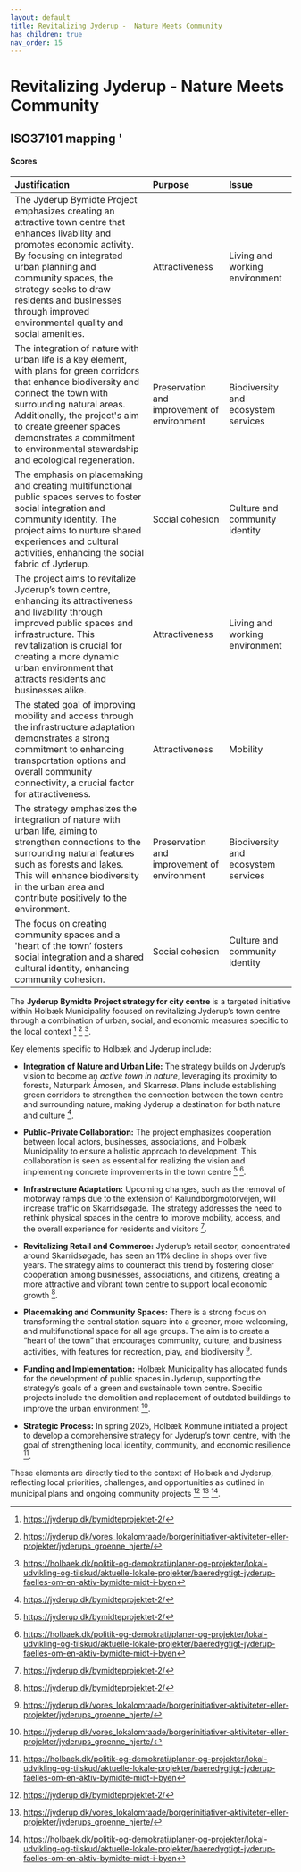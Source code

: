 ```yaml
---
layout: default
title: Revitalizing Jyderup -  Nature Meets Community
has_children: true
nav_order: 15
---
```




# Revitalizing Jyderup -  Nature Meets Community

## ISO37101 mapping '

#### Scores

| Justification                                                                                                                                                                                                                                                                                                          | Purpose                                     | Issue                               |
|:-----------------------------------------------------------------------------------------------------------------------------------------------------------------------------------------------------------------------------------------------------------------------------------------------------------------------|:--------------------------------------------|:------------------------------------|
| The Jyderup Bymidte Project emphasizes creating an attractive town centre that enhances livability and promotes economic activity. By focusing on integrated urban planning and community spaces, the strategy seeks to draw residents and businesses through improved environmental quality and social amenities.     | Attractiveness                              | Living and working environment      |
| The integration of nature with urban life is a key element, with plans for green corridors that enhance biodiversity and connect the town with surrounding natural areas. Additionally, the project's aim to create greener spaces demonstrates a commitment to environmental stewardship and ecological regeneration. | Preservation and improvement of environment | Biodiversity and ecosystem services |
| The emphasis on placemaking and creating multifunctional public spaces serves to foster social integration and community identity. The project aims to nurture shared experiences and cultural activities, enhancing the social fabric of Jyderup.                                                                     | Social cohesion                             | Culture and community identity      |
| The project aims to revitalize Jyderup’s town centre, enhancing its attractiveness and livability through improved public spaces and infrastructure. This revitalization is crucial for creating a more dynamic urban environment that attracts residents and businesses alike.                                        | Attractiveness                              | Living and working environment      |
| The stated goal of improving mobility and access through the infrastructure adaptation demonstrates a strong commitment to enhancing transportation options and overall community connectivity, a crucial factor for attractiveness.                                                                                   | Attractiveness                              | Mobility                            |
| The strategy emphasizes the integration of nature with urban life, aiming to strengthen connections to the surrounding natural features such as forests and lakes. This will enhance biodiversity in the urban area and contribute positively to the environment.                                                      | Preservation and improvement of environment | Biodiversity and ecosystem services |
| The focus on creating community spaces and a 'heart of the town’ fosters social integration and a shared cultural identity, enhancing community cohesion.                                                                                                                                                              | Social cohesion                             | Culture and community identity      |

The **Jyderup Bymidte Project strategy for city centre** is a targeted initiative within Holbæk Municipality focused on revitalizing Jyderup’s town centre through a combination of urban, social, and economic measures specific to the local context [^1] [^2] [^3].

Key elements specific to Holbæk and Jyderup include:

- **Integration of Nature and Urban Life:** The strategy builds on Jyderup’s vision to become an *active town in nature*, leveraging its proximity to forests, Naturpark Åmosen, and Skarresø. Plans include establishing green corridors to strengthen the connection between the town centre and surrounding nature, making Jyderup a destination for both nature and culture [^1].

- **Public-Private Collaboration:** The project emphasizes cooperation between local actors, businesses, associations, and Holbæk Municipality to ensure a holistic approach to development. This collaboration is seen as essential for realizing the vision and implementing concrete improvements in the town centre [^1] [^3].

- **Infrastructure Adaptation:** Upcoming changes, such as the removal of motorway ramps due to the extension of Kalundborgmotorvejen, will increase traffic on Skarridsøgade. The strategy addresses the need to rethink physical spaces in the centre to improve mobility, access, and the overall experience for residents and visitors [^1].

- **Revitalizing Retail and Commerce:** Jyderup’s retail sector, concentrated around Skarridsøgade, has seen an 11% decline in shops over five years. The strategy aims to counteract this trend by fostering closer cooperation among businesses, associations, and citizens, creating a more attractive and vibrant town centre to support local economic growth [^1].

- **Placemaking and Community Spaces:** There is a strong focus on transforming the central station square into a greener, more welcoming, and multifunctional space for all age groups. The aim is to create a “heart of the town” that encourages community, culture, and business activities, with features for recreation, play, and biodiversity [^2].

- **Funding and Implementation:** Holbæk Municipality has allocated funds for the development of public spaces in Jyderup, supporting the strategy’s goals of a green and sustainable town centre. Specific projects include the demolition and replacement of outdated buildings to improve the urban environment [^2].

- **Strategic Process:** In spring 2025, Holbæk Kommune initiated a project to develop a comprehensive strategy for Jyderup’s town centre, with the goal of strengthening local identity, community, and economic resilience [^3].

These elements are directly tied to the context of Holbæk and Jyderup, reflecting local priorities, challenges, and opportunities as outlined in municipal plans and ongoing community projects [^1] [^2] [^3].

[^1]: https://jyderup.dk/bymidteprojektet-2/
[^2]: https://jyderup.dk/vores_lokalomraade/borgerinitiativer-aktiviteter-eller-projekter/jyderups_groenne_hjerte/
[^3]: https://holbaek.dk/politik-og-demokrati/planer-og-projekter/lokal-udvikling-og-tilskud/aktuelle-lokale-projekter/baeredygtigt-jyderup-faelles-om-en-aktiv-bymidte-midt-i-byen
